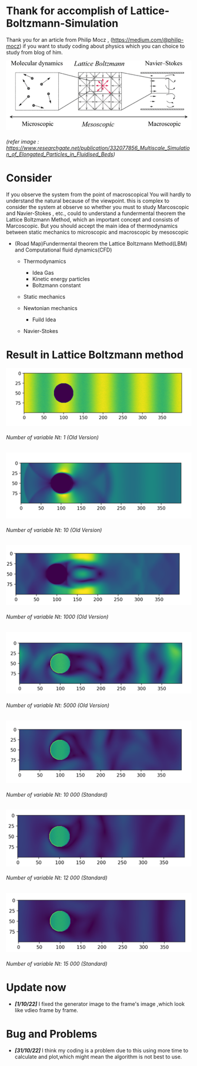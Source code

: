 # Thank for accomplish of Lattice-Boltzmann-Simulation

Thank you for an article from Philip Mocz , (https://medium.com/@philip-mocz) if you want to study coding about physics which you can choice to study from blog of him. 

![MAPPING](Image/Tables.png)

###### (refer image : https://www.researchgate.net/publication/332077856_Multiscale_Simulation_of_Elongated_Particles_in_Fluidised_Beds)

# Consider 
If you observe the system from the point of macroscopical You will hardly to understand the natural because of the viewpoint. this is complex to consider the system at observe so whether you must to study Marcoscopic and Navier-Stokes , etc., could to understand a fundermental theorem the Lattice Boltzmann Method, which an important concept and consists of Marcoscopic. But you should accept the main idea of thermodynamics between static mechanics to  microscopic and macroscopic by mesoscopic

- (Road Map)Fundermental theorem the Lattice Boltzmann Method(LBM) and Computational fluid dynamics(CFD)
  - Thermodynamics
    - Idea Gas 
    - Kinetic energy particles
    - Boltzmann constant
  - Static mechanics
  - Newtonian mechanics
    - Fuild Idea
    
  - Navier-Stokes

# Result in Lattice Boltzmann method
  
![numNt1](Image/1.png)
###### Number of variable Nt: 1 (Old Version)

![numNt10](Image/10.png)
###### Number of variable Nt: 10 (Old Version)

![numNt1000](Image/1000.png)
###### Number of variable Nt: 1000 (Old Version)

![numNt5k](Image/5000.png)
###### Number of variable Nt: 5000 (Old Version)

![numNt10k](Image/10k.png)
###### Number of variable Nt: 10 000 (Standard)

![numNt12k](Image/12k.png)
###### Number of variable Nt: 12 000 (Standard)

![numNt15k](Image/15k.png)
###### Number of variable Nt: 15 000 (Standard)

# Update now
-  ***[1/10/22]*** I fixed the generator image to the frame's image ,which look like vdieo frame by frame.

# Bug and Problems 
-  ***[31/10/22]*** I think my coding is a problem due to this using more time to calculate and plot,which might mean the algorithm is not best to use.
